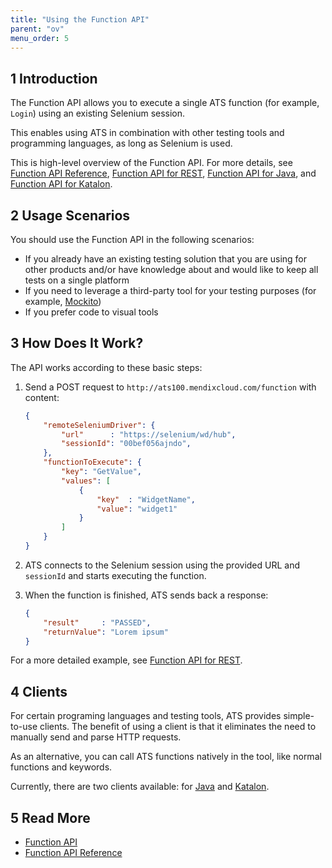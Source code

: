 ```yaml
---
title: "Using the Function API"
parent: "ov"
menu_order: 5
---
```


## 1 Introduction

The Function API allows you to execute a single ATS function (for example, `Login`) using an existing Selenium session.

This enables using ATS in combination with other testing tools and programming languages, as long as Selenium is used.

This is high-level overview of the Function API. For more details, see [Function API Reference](rg-two-function-api), [Function API for REST](ov-function-api-rest), [Function API for Java](ov-function-api-java), and [Function API for Katalon](ov-function-api-katalon).

## 2 Usage Scenarios

You should use the Function API in the following scenarios:

* If you already have an existing testing solution that you are using for other products and/or have knowledge about and would like to keep all tests on a single platform
* If you need to leverage a third-party tool for your testing purposes (for example, [Mockito](https://site.mockito.org/))
* If you prefer code to visual tools

## 3 How Does It Work?

The API works according to these basic steps:

1. Send a POST request to `http://ats100.mendixcloud.com/function` with content:

    ```json
    {
        "remoteSeleniumDriver": {
            "url"      : "https://selenium/wd/hub",
            "sessionId": "00bef056ajndo",
        },
        "functionToExecute": {
            "key": "GetValue",
            "values": [
                {
                    "key"  : "WidgetName",
                    "value": "widget1"
                }
            ]
        }
    }

    ```

2. ATS connects to the Selenium session using the provided URL and `sessionId` and starts executing the function.
3. When the function is finished, ATS sends back a response:

    ```json
    {
        "result"     : "PASSED",
        "returnValue": "Lorem ipsum"
    }
    ```

For a more detailed example, see [Function API for REST](ov-function-api-rest).

## 4 Clients

For certain programing languages and testing tools, ATS provides simple-to-use clients. The benefit of using a client is that it eliminates the need to manually send and parse HTTP requests.

As an alternative, you can call ATS functions natively in the tool, like normal functions and keywords.

Currently, there are two clients available: for [Java](ov-function-api-java) and [Katalon](ov-function-api-katalon).

## 5 Read More

* [Function API](rg-two-function-api)
* [Function API Reference](rg-two-function-api-reference)
